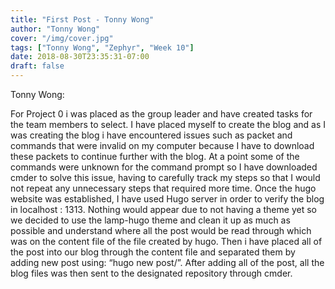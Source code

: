 ```yaml
---
title: "First Post - Tonny Wong"
author: "Tonny Wong"
cover: "/img/cover.jpg"
tags: ["Tonny Wong", "Zephyr", "Week 10"]
date: 2018-08-30T23:35:31-07:00
draft: false
---
```


Tonny Wong:<br>

For Project 0 i was placed as the group leader and have created tasks for the team members  to select. 
I have placed myself to create the blog and as I was creating the blog i have encountered issues such as packet and 
commands that were invalid on my computer because I have to download these packets to continue further with the blog. 
At a point some of the commands were unknown for the command prompt so I have downloaded cmder to solve this issue, 
having to carefully track my steps so that I would not repeat any unnecessary steps that required more time. 
Once the hugo website was established, I have used Hugo server in order to verify the blog in localhost : 1313. 
Nothing would appear due to not having a theme yet so we decided to use the lamp-hugo theme and clean it up as much 
as possible and understand where all the post would be read through which was on the content file of the file created 
by hugo. Then i have placed all of the post into our blog through the content file and separated them by adding new 
post using: “hugo new post/<name of the file>”. After adding all of the post, all the blog files was then sent to the 
designated repository through cmder.

